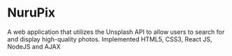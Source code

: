 # NuruPix
A web application that utilizes the Unsplash API to allow users to search for and display high-quality photos. Implemented HTML5, CSS3, React JS, NodeJS and AJAX 
